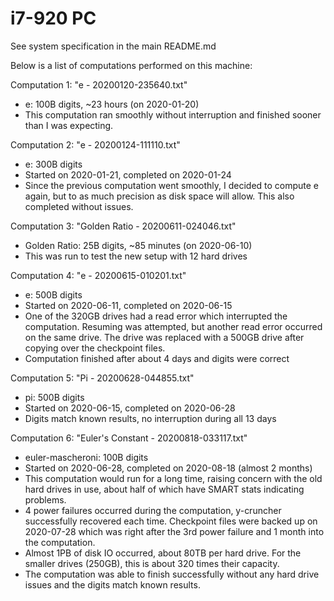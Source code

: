 # i7-920 PC

See system specification in the main README.md

Below is a list of computations performed on this machine:

Computation 1: "e - 20200120-235640.txt"
- e: 100B digits, ~23 hours (on 2020-01-20)
- This computation ran smoothly without interruption and finished sooner than I
was expecting.

Computation 2: "e - 20200124-111110.txt"
- e: 300B digits
- Started on 2020-01-21, completed on 2020-01-24
- Since the previous computation went smoothly, I decided to compute e again,
but to as much precision as disk space will allow. This also completed without
issues.

Computation 3: "Golden Ratio - 20200611-024046.txt"
- Golden Ratio: 25B digits, ~85 minutes (on 2020-06-10)
- This was run to test the new setup with 12 hard drives

Computation 4: "e - 20200615-010201.txt"
- e: 500B digits
- Started on 2020-06-11, completed on 2020-06-15
- One of the 320GB drives had a read error which interrupted the computation.
  Resuming was attempted, but another read error occurred on the same drive. The
  drive was replaced with a 500GB drive after copying over the checkpoint files.
- Computation finished after about 4 days and digits were correct

Computation 5: "Pi - 20200628-044855.txt"
- pi: 500B digits
- Started on 2020-06-15, completed on 2020-06-28
- Digits match known results, no interruption during all 13 days

Computation 6: "Euler's Constant - 20200818-033117.txt"
- euler-mascheroni: 100B digits
- Started on 2020-06-28, completed on 2020-08-18 (almost 2 months)
- This computation would run for a long time, raising concern with the old hard
  drives in use, about half of which have SMART stats indicating problems.
- 4 power failures occurred during the computation, y-cruncher successfully
  recovered each time. Checkpoint files were backed up on 2020-07-28 which was
  right after the 3rd power failure and 1 month into the computation.
- Almost 1PB of disk IO occurred, about 80TB per hard drive. For the smaller
  drives (250GB), this is about 320 times their capacity.
- The computation was able to finish successfully without any hard drive issues
  and the digits match known results.
